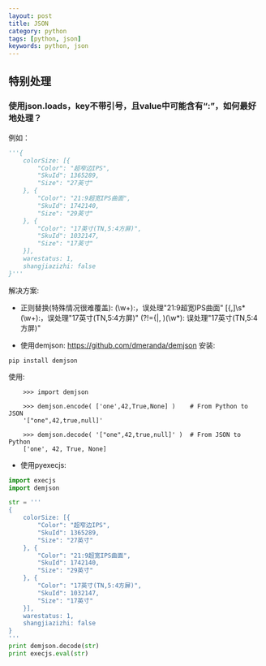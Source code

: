 ```yaml
---
layout: post
title: JSON
category: python
tags: [python, json]
keywords: python, json
---
```


## 特别处理
### 使用json.loads，key不带引号，且value中可能含有“:”，如何最好地处理？
例如：
```python
'''{
    colorSize: [{
        "Color": "超窄边IPS",
        "SkuId": 1365289,
        "Size": "27英寸"
    }, {
        "Color": "21:9超宽IPS曲面",
        "SkuId": 1742140,
        "Size": "29英寸"
    }, {
        "Color": "17英寸(TN,5:4方屏)",
        "SkuId": 1032147,
        "Size": "17英寸"
    }],
    warestatus: 1,
    shangjiazizhi: false
}'''
```
解决方案:
- 正则替换(特殊情况很难覆盖):
(\w+):，误处理"21:9超宽IPS曲面"
[{,]\s*(\w+):，误处理"17英寸(TN,5:4方屏)"
(?!={|, )(\w*): 误处理"17英寸(TN,5:4方屏)"

- 使用demjson:
https://github.com/dmeranda/demjson
安装:
```
pip install demjson
```
使用:
```
    >>> import demjson

    >>> demjson.encode( ['one',42,True,None] )    # From Python to JSON
    '["one",42,true,null]'

    >>> demjson.decode( '["one",42,true,null]' )  # From JSON to Python
    ['one', 42, True, None]
```
- 使用pyexecjs:
```python
import execjs
import demjson

str = '''
{
    colorSize: [{
        "Color": "超窄边IPS",
        "SkuId": 1365289,
        "Size": "27英寸"
    }, {
        "Color": "21:9超宽IPS曲面",
        "SkuId": 1742140,
        "Size": "29英寸"
    }, {
        "Color": "17英寸(TN,5:4方屏)",
        "SkuId": 1032147,
        "Size": "17英寸"
    }],
    warestatus: 1,
    shangjiazizhi: false
}
'''
print demjson.decode(str)
print execjs.eval(str)
```